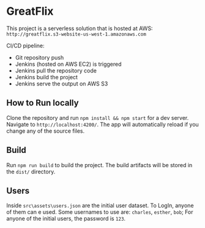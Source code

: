 # GreatFlix

This project is a serverless solution that is hosted at AWS: `http://greatflix.s3-website-us-west-1.amazonaws.com`

CI/CD pipeline:
- Git repository push
- Jenkins (hosted on AWS EC2) is triggered
- Jenkins pull the repository code
- Jenkins build the project
- Jenkins serve the output on AWS S3

## How to Run locally
 
Clone the repository and run `npm install && npm start` for a dev server. Navigate to `http://localhost:4200/`. The app will automatically reload if you change any of the source files.

## Build

Run `npm run build` to build the project. The build artifacts will be stored in the `dist/` directory.

## Users

Inside `src\assets\users.json` are the initial user dataset. To LogIn, anyone of them can e used. Some usernames to use are: `charles`, `esther`, `bob`;
For anyone of the initial users, the password is `123`.